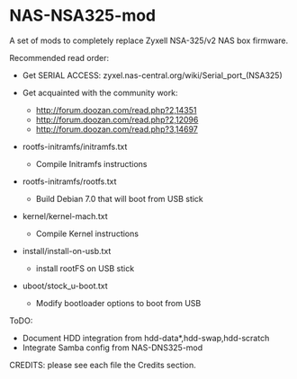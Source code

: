 NAS-NSA325-mod
==============

A set of mods to completely replace Zyxell NSA-325/v2 NAS box firmware.


Recommended read order:

- Get SERIAL ACCESS: zyxel.nas-central.org/wiki/Serial_port_(NSA325)

- Get acquainted with the community work:
	- http://forum.doozan.com/read.php?2,14351
	- http://forum.doozan.com/read.php?2,12096
	- http://forum.doozan.com/read.php?3,14697

- rootfs-initramfs/initramfs.txt
	- Compile Initramfs instructions

- rootfs-initramfs/rootfs.txt
	- Build Debian 7.0 that will boot from USB stick

- kernel/kernel-mach.txt
	- Compile Kernel instructions

- install/install-on-usb.txt
	- install rootFS on USB stick

- uboot/stock_u-boot.txt
	- Modify bootloader options to boot from USB
	

ToDO:

- Document HDD integration from hdd-data*,hdd-swap,hdd-scratch
- Integrate Samba config from NAS-DNS325-mod


CREDITS: please see each file the Credits section.